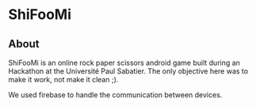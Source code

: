 # ShiFooMi

## About

ShiFooMi is an online rock paper scissors android game built during an Hackathon at the Université Paul Sabatier. The only objective here was to make it work, not make it clean ;).

We used firebase to handle the communication between devices.

